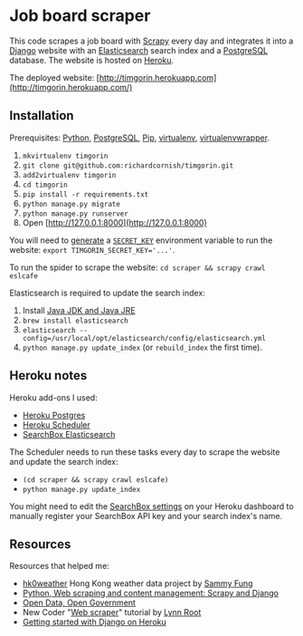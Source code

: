# Job board scraper

This code scrapes a job board with [Scrapy](http://scrapy.org/) every day and integrates it into a [Django](https://www.djangoproject.com/) website with an [Elasticsearch](http://www.elasticsearch.org/) search index and a [PostgreSQL](http://www.postgresql.org/) database. The website is hosted on [Heroku](https://www.heroku.com/).

The deployed website: [http://timgorin.herokuapp.com](http://timgorin.herokuapp.com/)

## Installation

Prerequisites: [Python](https://www.python.org/), [PostgreSQL](http://www.postgresql.org/), [Pip](https://pip.pypa.io/), [virtualenv](http://virtualenv.readthedocs.org/), [virtualenvwrapper](http://virtualenvwrapper.readthedocs.org/).

1. `mkvirtualenv timgorin`
2. `git clone git@github.com:richardcornish/timgorin.git`
3. `add2virtualenv timgorin`
4. `cd timgorin`
5. `pip install -r requirements.txt`
6. `python manage.py migrate`
7. `python manage.py runserver`
8. Open [http://127.0.0.1:8000](http://127.0.0.1:8000)

You will need to [generate](http://www.miniwebtool.com/django-secret-key-generator/) a [`SECRET_KEY`](https://docs.djangoproject.com/en/dev/ref/settings/#secret-key) environment variable to run the website: `export TIMGORIN_SECRET_KEY='...'`.

To run the spider to scrape the website: `cd scraper && scrapy crawl eslcafe`

Elasticsearch is required to update the search index:

1. Install [Java JDK and Java JRE](http://www.oracle.com/technetwork/java/javase/downloads/index.html)
2. `brew install elasticsearch`
3. `elasticsearch --config=/usr/local/opt/elasticsearch/config/elasticsearch.yml`
4. `python manage.py update_index` (or `rebuild_index` the first time).

## Heroku notes

Heroku add-ons I used:

- [Heroku Postgres](https://addons.heroku.com/heroku-postgresql)
- [Heroku Scheduler](https://addons.heroku.com/scheduler)
- [SearchBox Elasticsearch](https://addons.heroku.com/searchbox)

The Scheduler needs to run these tasks every day to scrape the website and update the search index:

- `(cd scraper && scrapy crawl eslcafe)`
- `python manage.py update_index`

You might need to edit the [SearchBox settings](https://dashboard.searchly.com/6886/indices) on your Heroku dashboard to manually register your SearchBox API key and your search index's name.

## Resources

Resources that helped me:

- [hk0weather](https://github.com/sammyfung/hk0weather) Hong Kong weather data project by [Sammy Fung](http://sammy.hk/)
- [Python, Web scraping and content management: Scrapy and Django](http://www.slideshare.net/sammyfung/python-web-scraping-and-content-management-scrapy-and-django)
- [Open Data, Open Government](http://www.slideshare.net/sammyfung/hk0weather-barcamp)
- New Coder "[Web scraper](http://newcoder.io/scrape/)" tutorial by [Lynn Root](http://www.roguelynn.com/)
- [Getting started with Django on Heroku](https://devcenter.heroku.com/articles/getting-started-with-django)
